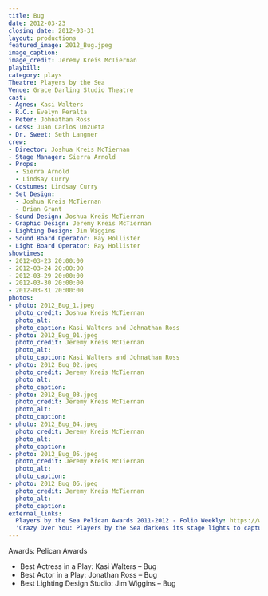 ```yaml
---
title: Bug
date: 2012-03-23
closing_date: 2012-03-31
layout: productions
featured_image: 2012_Bug.jpeg
image_caption:
image_credit: Jeremy Kreis McTiernan
playbill:
category: plays
Theatre: Players by the Sea
Venue: Grace Darling Studio Theatre
cast:
- Agnes: Kasi Walters
- R.C.: Evelyn Peralta
- Peter: Johnathan Ross
- Goss: Juan Carlos Unzueta
- Dr. Sweet: Seth Langner
crew:
- Director: Joshua Kreis McTiernan
- Stage Manager: Sierra Arnold
- Props:
  - Sierra Arnold
  - Lindsay Curry
- Costumes: Lindsay Curry
- Set Design:
  - Joshua Kreis McTiernan
  - Brian Grant
- Sound Design: Joshua Kreis McTiernan
- Graphic Design: Jeremy Kreis McTiernan
- Lighting Design: Jim Wiggins
- Sound Board Operator: Ray Hollister
- Light Board Operator: Ray Hollister
showtimes:
- 2012-03-23 20:00:00
- 2012-03-24 20:00:00
- 2012-03-29 20:00:00
- 2012-03-30 20:00:00
- 2012-03-31 20:00:00
photos:
- photo: 2012_Bug_1.jpeg
  photo_credit: Joshua Kreis McTiernan
  photo_alt:
  photo_caption: Kasi Walters and Johnathan Ross
- photo: 2012_Bug_01.jpeg
  photo_credit: Jeremy Kreis McTiernan
  photo_alt:
  photo_caption: Kasi Walters and Johnathan Ross
- photo: 2012_Bug_02.jpeg
  photo_credit: Jeremy Kreis McTiernan
  photo_alt:
  photo_caption:
- photo: 2012_Bug_03.jpeg
  photo_credit: Jeremy Kreis McTiernan
  photo_alt:
  photo_caption:
- photo: 2012_Bug_04.jpeg
  photo_credit: Jeremy Kreis McTiernan
  photo_alt:
  photo_caption:
- photo: 2012_Bug_05.jpeg
  photo_credit: Jeremy Kreis McTiernan
  photo_alt:
  photo_caption:
- photo: 2012_Bug_06.jpeg
  photo_credit: Jeremy Kreis McTiernan
  photo_alt:
  photo_caption:
external_links:
  Players by the Sea Pelican Awards 2011-2012 - Folio Weekly: https://web.archive.org/web/20230430011046/https://folioweekly.com/2012/08/20/3424/
  'Crazy Over You: Players by the Sea darkens its stage lights to capture the edgy story of ''Bug''': /wiki/media/news/2012_Bug_Folio_Weekly.jpeg
---
```

Awards: 
Pelican Awards
- Best Actress in a Play: Kasi Walters – Bug
- Best Actor in a Play: Jonathan Ross – Bug
- Best Lighting Design Studio: Jim Wiggins – Bug